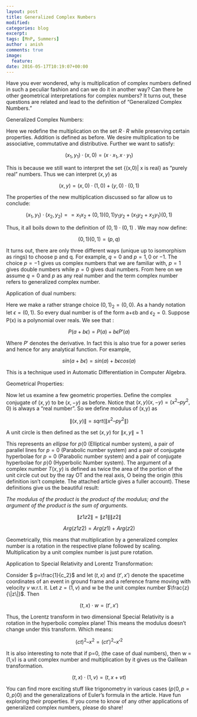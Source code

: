 ```yaml
---
layout: post
title: Generalized Complex Numbers
modified:
categories: blog
excerpt:
tags: [MnP, Summers]
author : anish
comments: true
image:
  feature:
date: 2016-05-17T10:19:07+00:00
---
```


Have you ever wondered, why is multiplication of complex numbers defined in such a peculiar fashion and can we do it in another way? Can there be other geometrical interpretations for complex numbers? It turns out, these questions are related and lead to the definition of “Generalized Complex Numbers.”

Generalized Complex Numbers:

Here we redefine the multiplication on the set $R\cdot R$ while preserving certain properties. Addition is defined as before. We desire multiplication to be associative, commutative and distributive. Further we want to satisfy:

$$ (x_1,y_1)\cdot (x,0) = (x\cdot x_1,x\cdot y_1) $$

This is because we still want to interpret the set {(x,0)| x is real} as “purely real” numbers. Thus we can interpret $(x,y)$ as

$$(x,y) = (x,0)\cdot (1,0)+(y,0)\cdot (0,1)$$

The properties of the new multiplication discussed so far allow us to conclude:

$$(x_1,y_1)\cdot (x_2,y_2)= =x_1x_2 + (0,1)(0,1)y_1y_2 + (x_1y_2 + x_2y_1)(0,1)$$

Thus, it all boils down to the definition of $(0,1)\cdot (0,1)$ . We may now define:

$$(0,1)(0,1)=(p,q)$$

It turns out, there are only three different ways (unique up to isomorphism as rings) to choose p and q. For example, $q = 0$ and $p = 1 , 0$ or $-1$. The choice $p = -1$ gives us complex numbers that we are familiar with, $p = 1$ gives double numbers while $p = 0$ gives dual numbers. From here on we assume $q = 0$ and $p$ as any real number and the term complex number refers to generalized complex number.

Application of dual numbers:

Here we make a rather strange choice $(0,1)_2 = (0,0)$. As a handy notation let $\epsilon  = (0,1)$. So every dual number is of the form a+ɛb and $\epsilon_2 = 0$. Suppose P(x) is a polynomial over reals. We see that :

$$P(a+b\epsilon) = P(a) + b\epsilon P'(a)$$

Where $P'$ denotes the derivative. In fact this is also true for a power series and hence for any analytical function. For example,

$$sin(a+b\epsilon) = sin(a) + b\epsilon cos(a)$$

This is a technique used in Automatic Differentiation in Computer Algebra.

Geometrical Properties:

Now let us examine a few geometric properties. Define the complex conjugate of $(x,y)$ to be $(x,-y)$ as before. Notice that $(x,y)(x,-y) = (x^2 – py^2,0)$ is always a “real number”. So we define modulus of (x,y) as

$$\|(x,y)\| = sqrt(\|x^2 –py^2\|)$$

A unit circle is then defined as the set $(x,y)$ for $\|x,y\|=1$

This represents an *ellipse* for $p \langle 0$ (Elliptical number system), a pair of parallel lines for $p=0$ (Parabolic number system) and a pair of conjugate hyperbolae for $p=0$ (Parabolic number system) and a pair of conjugate hyperbolae for  $p\rangle 0$ (Hyperbolic Number system). The argument of a complex number $T(x,y)$ is defined as twice the area of the portion of the unit circle cut out by the ray OT and the real axis, O being the origin (this definition isn’t complete. The attached article gives a fuller account). These definitions give us the beautiful result:


_The modulus of the product is the product of the modulus; and the argument of the product is the sum of arguments._

$$\|z1z2\| = \|z1\|\|z2\|$$

$$Arg(z1z2) = Arg(z1) + Arg(z2)$$

Geometrically, this means that multiplication by a generalized complex number is a rotation in the respective plane followed by scaling. Multiplication by a unit complex number is just pure rotation.

Application to Special Relativity and Lorentz Transformation:

Consider $ p=\frac{1}{c_2}$ and let $(t,x)$ and $(t',x')$ denote the spacetime coordinates of an event in ground frame and a reference frame moving with velocity $v$ w.r.t. it. Let $z = (1,v)$ and w be the unit complex number $\frac{z}{\|z\|}$. Then

$$(t,x)\cdot w =  (t',x')$$

Thus, the Lorentz transform in two dimensional Special Relativity is a rotation in the hyperbolic complex plane! This means the modulus doesn’t change under this transform. Which means:

$$(ct)^2 – x^2 = (ct')^2 – x'^2$$

It is also interesting to note that if p=0, (the case of dual numbers), then w = (1,v) is a unit complex number and multiplication by it gives us the Galilean transformation.

$$(t,x)\cdot (1,v) = (t, x+vt )$$

You can find more exciting stuff like trigonometry in various cases $(p\langle 0, p=0, p\rangle 0)$ and the generalizations of Euler’s formula in the article. Have fun exploring their properties. If you come to know of any other applications of generalized complex numbers, please do share!
